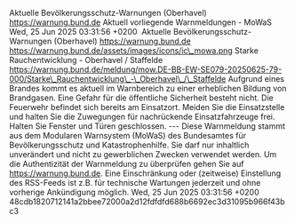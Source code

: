 Aktuelle Bevölkerungsschutz-Warnungen (Oberhavel) https://warnung.bund.de Aktuell vorliegende Warnmeldungen - MoWaS Wed, 25 Jun 2025 03:31:56 +0200 ![]() Aktuelle Bevölkerungsschutz-Warnungen (Oberhavel) https://warnung.bund.de https://warnung.bund.de/assets/images/icons/ic\_mowa.png Starke Rauchentwicklung - Oberhavel / Staffelde https://warnung.bund.de/meldung/mow.DE-BB-EW-SE079-20250625-79-000/Starke\_Rauchentwicklung\_-\_Oberhavel\_/\_Staffelde Aufgrund eines Brandes kommt es aktuell im Warnbereich zu einer erheblichen Bildung von Brandgasen. Eine Gefahr für die öffentliche Sicherheit besteht nicht. Die Feuerwehr befindet sich bereits am Einsatzort. Meiden Sie die Einsatzstelle und halten Sie die Zuwegungen für nachrückende Einsatzfahrzeuge frei. Halten Sie Fenster und Türen geschlossen. ---
Diese Warnmeldung stammt aus dem Modularen Warnsystem (MoWaS) des Bundesamtes für Bevölkerungsschutz und Katastrophenhilfe.
Sie darf nur inhaltlich unverändert und nicht zu gewerblichen Zwecken verwendet werden.
Um die Authentizität der Warnmeldung zu überprüfen gehen Sie auf https://warnung.bund.de.
Eine Einschränkung oder (zeitweise) Einstellung des RSS-Feeds ist z.B. für technische Wartungen jederzeit und ohne vorherige Ankündigung möglich. Wed, 25 Jun 2025 03:31:56 +0200 48cdb1820712141a2bbee72000a2d12fdfdfd688b6692ec3d31095b966f43bc3
